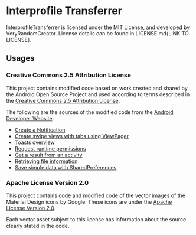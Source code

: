 # Interprofile Transferrer

InterprofileTransferrer is licensed under the MIT License, and developed by VeryRandomCreator. License details can be found in LICENSE.md{LINK TO LICENSE}. 

## Usages

### Creative Commons 2.5 Attribution License

This project contains modified code based on work created and shared by the Android Open Source Project and used according to terms described in the [Creative Commons 2.5 Attribution License](https://creativecommons.org/licenses/by/2.5/legalcode).

The following are the sources of the modified code from the [Android Developer Website](https://developer.android.com/):
 * [Create a Notification](https://developer.android.com/develop/ui/views/notifications/build-notification)
 * [Create swipe views with tabs using ViewPager](https://developer.android.com/guide/navigation/advanced/swipe-view)
 * [Toasts overview](https://developer.android.com/guide/topics/ui/notifiers/toasts)
 * [Request runtime permissions](https://developer.android.com/training/permissions/requesting)
 * [Get a result from an activity](https://developer.android.com/training/basics/intents/result)
 * [Retrieving file information](https://developer.android.com/training/secure-file-sharing/retrieve-info)
 * [Save simple data with SharedPreferences](https://developer.android.com/training/data-storage/shared-preferences#java)

### Apache License Version 2.0

This project contains code and modified code of the vector images of the Material Design icons by Google. These icons are under the [Apache License Version 2.0](https://www.apache.org/licenses/LICENSE-2.0).

Each vector asset subject to this license has information about the source clearly stated in the code.
